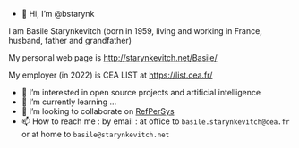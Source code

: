 - 👋 Hi, I’m @bstarynk

I am Basile Starynkevitch (born in 1959, living and working in France, husband, father and grandfather)

My personal web page is http://starynkevitch.net/Basile/

My employer (in 2022) is CEA LIST at https://list.cea.fr/


- 👀 I’m interested in open source projects and artificial intelligence
- 🌱 I’m currently learning ...
- 💞️ I’m looking to collaborate on [RefPerSys](http://refpersys.org/)
- 📫 How to reach me : by email : at office to `basile.starynkevitch@cea.fr` or at home to `basile@starynkevitch.net`

<!---
bstarynk/bstarynk is a ✨ special ✨ repository because its `README.md` (this file) appears on your GitHub profile.
You can click the Preview link to take a look at your changes.
--->
